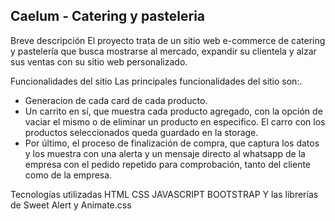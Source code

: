 Caelum - Catering y pasteleria
--------------
Breve descripción
El proyecto trata de un sitio web e-commerce de catering y pastelería que busca mostrarse al mercado, expandir su clientela y alzar sus ventas con su sitio web personalizado.

Funcionalidades del sitio
Las principales funcionalidades del sitio son:. 
* Generacion de cada card de cada producto. 
* Un carrito en sí, que muestra cada producto agregado, con la opción de vaciar el mismo o de eliminar un producto en especifico. El carro con los productos seleccionados queda guardado en la storage.
* Por último, el proceso de finalización de compra, que captura los datos y los muestra con una alerta y un mensaje directo al whatsapp de la empresa con el pedido repetido para comprobación, tanto del cliente como de la empresa.

Tecnologías utilizadas
HTML
CSS
JAVASCRIPT
BOOTSTRAP
Y las librerías de Sweet Alert y Animate.css
